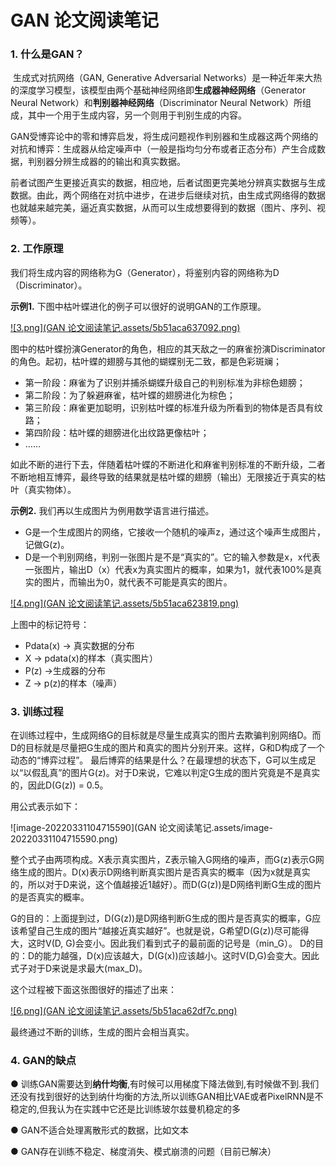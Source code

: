 # GAN 论文阅读笔记

### 1. 什么是GAN？

​		生成式对抗网络（GAN, Generative Adversarial Networks）是一种近年来大热的深度学习模型，该模型由两个基础神经网络即**生成器神经网络**（Generator Neural Network）和**判别器神经网络**（Discriminator Neural Network）所组成，其中一个用于生成内容，另一个则用于判别生成的内容。

​		GAN受博弈论中的零和博弈启发，将生成问题视作判别器和生成器这两个网络的对抗和博弈：生成器从给定噪声中（一般是指均匀分布或者正态分布）产生合成数据，判别器分辨生成器的的输出和真实数据。

​		前者试图产生更接近真实的数据，相应地，后者试图更完美地分辨真实数据与生成数据。由此，两个网络在对抗中进步，在进步后继续对抗，由生成式网络得的数据也就越来越完美，逼近真实数据，从而可以生成想要得到的数据（图片、序列、视频等）。



### 2. 工作原理

​		我们将生成内容的网络称为G（Generator），将鉴别内容的网络称为D（Discriminator）。

**示例1.** 下图中枯叶蝶进化的例子可以很好的说明GAN的工作原理。

[![3.png](GAN 论文阅读笔记.assets/5b51aca637092.png)](https://i.loli.net/2018/07/20/5b51aca637092.png)

图中的枯叶蝶扮演Generator的角色，相应的其天敌之一的麻雀扮演Discriminator的角色。起初，枯叶蝶的翅膀与其他的蝴蝶别无二致，都是色彩斑斓；

- 第一阶段：麻雀为了识别并捕杀蝴蝶升级自己的判别标准为非棕色翅膀；
- 第二阶段：为了躲避麻雀，枯叶蝶的翅膀进化为棕色；
- 第三阶段：麻雀更加聪明，识别枯叶蝶的标准升级为所看到的物体是否具有纹路；
- 第四阶段：枯叶蝶的翅膀进化出纹路更像枯叶；
- ……

如此不断的进行下去，伴随着枯叶蝶的不断进化和麻雀判别标准的不断升级，二者不断地相互博弈，最终导致的结果就是枯叶蝶的翅膀（输出）无限接近于真实的枯叶（真实物体）。

**示例2.** 我们再以生成图片为例用数学语言进行描述。

- G是一个生成图片的网络，它接收一个随机的噪声z，通过这个噪声生成图片，记做G(z)。
- D是一个判别网络，判别一张图片是不是“真实的”。它的输入参数是x，x代表一张图片，输出D（x）代表x为真实图片的概率，如果为1，就代表100%是真实的图片，而输出为0，就代表不可能是真实的图片。

[![4.png](GAN 论文阅读笔记.assets/5b51aca623819.png)](https://i.loli.net/2018/07/20/5b51aca623819.png)

上图中的标记符号：

- Pdata(x) → 真实数据的分布
- X → pdata(x)的样本（真实图片）
- P(z) →生成器的分布
- Z → p(z)的样本（噪声）

### 3. 训练过程

在训练过程中，生成网络G的目标就是尽量生成真实的图片去欺骗判别网络D。而D的目标就是尽量把G生成的图片和真实的图片分别开来。这样，G和D构成了一个动态的“博弈过程”。
最后博弈的结果是什么？在最理想的状态下，G可以生成足以“以假乱真”的图片G(z)。对于D来说，它难以判定G生成的图片究竟是不是真实的，因此D(G(z)) = 0.5。

用公式表示如下：

![image-20220331104715590](GAN 论文阅读笔记.assets/image-20220331104715590.png)

整个式子由两项构成。X表示真实图片，Z表示输入G网络的噪声，而G(z)表示G网络生成的图片。D(x)表示D网络判断真实图片是否真实的概率（因为x就是真实的，所以对于D来说，这个值越接近1越好）。而D(G(z))是D网络判断G生成的图片的是否真实的概率。

G的目的：上面提到过，D(G(z))是D网络判断G生成的图片是否真实的概率，G应该希望自己生成的图片“越接近真实越好”。也就是说，G希望D(G(z))尽可能得大，这时V(D, G)会变小。因此我们看到式子的最前面的记号是（min_G）。
D的目的：D的能力越强，D(x)应该越大，D(G(x))应该越小。这时V(D,G)会变大。因此式子对于D来说是求最大(max_D)。

这个过程被下面这张图很好的描述了出来：

[![6.png](GAN 论文阅读笔记.assets/5b51aca62df7c.png)](https://i.loli.net/2018/07/20/5b51aca62df7c.png)

最终通过不断的训练，生成的图片会相当真实。

### 4. GAN的缺点

●  训练GAN需要达到**纳什均衡**,有时候可以用梯度下降法做到,有时候做不到.我们还没有找到很好的达到纳什均衡的方法,所以训练GAN相比VAE或者PixelRNN是不稳定的,但我认为在实践中它还是比训练玻尔兹曼机稳定的多

●  GAN不适合处理离散形式的数据，比如文本

●  GAN存在训练不稳定、梯度消失、模式崩溃的问题（目前已解决）
